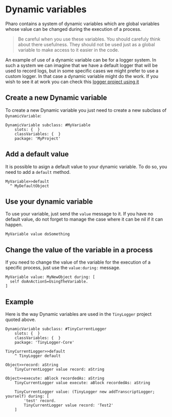 # Dynamic variables

Pharo contains a system of dynamic variables which are global variables whose value can be changed during the execution of a process.

> Be careful when you use these variables. You should carefuly think about there usefulness. They should not be used just as a global variable to make access to it easier in the code.

An example of use of a dynamic variable can be for a logger system. In such a system we can imagine that we have a default logger that will be used to record logs, but in some specific cases we might prefer to use a custom logger. In that case a dynamic variable might do the work. If you wish to see it at work you can check this [logger project using it](https://github.com/jecisc/TinyLogger)

## Create a new Dynamic variable

To create a new Dynamic variable you just need to create a new subclass of `DynamicVariable`:

```Smalltalk
DynamicVariable subclass: #MyVariable
	slots: {  }
	classVariables: {  }
	package: 'MyProject'
```

## Add a default value

It is possible to asign a default value to your dynamic variable. To do so, you need to add a `default` method.

```Smalltalk
MyVariable>>default
  ^ MyDefaultObject
 ```
 
## Use your dynamic variable

To use your variable, just send the `value` message to it. If you have no default value, do not forget to manage the case where it can be nil if it can happen.

```Smalltalk
MyVariable value doSomething
```

## Change the value of the variable in a process

If you need to change the value of the variable for the execution of a specific process, just use the `value:during:` message.

```Smalltalk
MyVariable value: MyNewObject during: [
  self doAnActionS=UsingTheVariable.
]
```

## Example

Here is the way Dynamic variables are used in the `TinyLogger` project quoted above.

```Smalltalk
DynamicVariable subclass: #TinyCurrentLogger
	slots: {  }
	classVariables: {  }
	package: 'TinyLogger-Core'
```

```Smalltalk
TinyCurrentLogger>>default
	^ TinyLogger default
```

```Smalltalk
Object>>record: aString
	TinyCurrentLogger value record: aString
```

```Smalltalk
Object>>execute: aBlock recordedAs: aString
	TinyCurrentLogger value execute: aBlock recordedAs: aString
```

```Smalltalk
	TinyCurrentLogger value: (TinyLogger new addTranscriptLogger; yourself) during: [ 
		'test' record.
		TinyCurrentLogger value record: 'Test2'
	]
```


